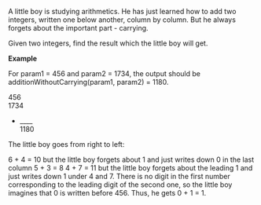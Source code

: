 A little boy is studying arithmetics. He has just learned how to add two integers, written one below another, column by column. But he always forgets about the important part - carrying.

Given two integers, find the result which the little boy will get.

__Example__

For param1 = 456 and param2 = 1734, the output should be
additionWithoutCarrying(param1, param2) = 1180.

   456<br>
  1734<br>
+ ____<br>
  1180<br>
  
The little boy goes from right to left:

6 + 4 = 10 but the little boy forgets about 1 and just writes down 0 in the last column
5 + 3 = 8
4 + 7 = 11 but the little boy forgets about the leading 1 and just writes down 1 under 4 and 7.
There is no digit in the first number corresponding to the leading digit of the second one, so the little boy imagines that 0 is written before 456. Thus, he gets 0 + 1 = 1.